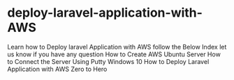 # deploy-laravel-application-with-AWS
Learn how to Deploy laravel Application with AWS follow the Below Index let us know if you have any question   How to Create AWS Ubuntu Server  How to Connect the Server Using Putty Windows 10 How to Deploy Laravel Application with AWS Zero to Hero
